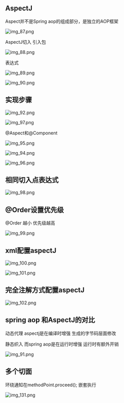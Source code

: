 AspectJ
---

Aspect并不是Spring aop的组成部分，是独立的AOP框架

![img_87.png](img_87.png)

AspectJ切入 引入包

![img_88.png](img_88.png)

表达式

![img_89.png](img_89.png)

![img_90.png](img_90.png)

实现步骤
---

![img_92.png](img_92.png)

![img_97.png](img_97.png)

@Aspect和@Component

![img_95.png](img_95.png)

![img_94.png](img_94.png)

![img_96.png](img_96.png)


相同切入点表达式
---
![img_98.png](img_98.png)

@Order设置优先级
---

@Order 越小 优先级越高

![img_99.png](img_99.png)


xml配置aspectJ
---
![img_100.png](img_100.png)

![img_101.png](img_101.png)

完全注解方式配置aspectJ
---

![img_102.png](img_102.png)


spring aop 和AspectJ的对比
----

动态代理 aspectj是在编译时增强 生成的字节码层面修改

静态织入 而spring aop是在运行时增强 运行时有额外开销

![img_91.png](img_91.png)

多个切面
---

环绕通知在methodPoint.proceed(); 嵌套执行

![img_131.png](img_131.png)